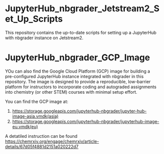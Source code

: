 # JupyterHub_nbgrader_Jetstream2_Set_Up_Scripts
This repository contains the up-to-date scripts for setting up a JupyterHub with nbgrader instance on Jetstream2.

# JupyterHub_nbgrader_GCP_Image
YOu can also find the Google Cloud Platform (GCP) image for building a pre-configured JupyterHub instance integrated with nbgrader in this repository. The image is designed to provide a reproducible, low-barrier platform for instructors to incorporate coding and autograded assignments into chemistry (or other STEM) courses with minimal setup effort.

You can find the GCP image at:
1. https://storage.googleapis.com/jupyterhub-nbgrader/jupyter-hub-image-asia.vmdk(asia)
2. https://storage.googleapis.com/jupyterhub-nbgrader/jupyterhub-image-eu.vmdk(eu)

A detatiled instruction can be found https://chemrxiv.org/engage/chemrxiv/article-details/67d05f4881d2151a020222d7
